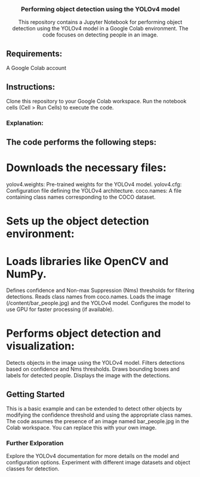<a name="readme-top"></a>
<!-- PROJECT LOGO -->
<br />
<div align="center">

<h3 align="center">Performing object detection using the YOLOv4 model</h3>

  <p align="center">
    This repository contains a Jupyter Notebook for performing object detection using the YOLOv4 model in a Google Colab environment. The code focuses on detecting people in an image.
    <br />
  </p>
</div>



<!-- ABOUT THE PROJECT -->
## Requirements:

A Google Colab account

## Instructions:

Clone this repository to your Google Colab workspace.
Run the notebook cells (Cell > Run Cells) to execute the code.

### Explanation:

## The code performs the following steps:

# Downloads the necessary files:
yolov4.weights: Pre-trained weights for the YOLOv4 model.
yolov4.cfg: Configuration file defining the YOLOv4 architecture.
coco.names: A file containing class names corresponding to the COCO dataset.
# Sets up the object detection environment:
# Loads libraries like OpenCV and NumPy.
Defines confidence and Non-max Suppression (Nms) thresholds for filtering detections.
Reads class names from coco.names.
Loads the image (/content/bar_people.jpg) and the YOLOv4 model.
Configures the model to use GPU for faster processing (if available).
# Performs object detection and visualization:
Detects objects in the image using the YOLOv4 model.
Filters detections based on confidence and Nms thresholds.
Draws bounding boxes and labels for detected people.
Displays the image with the detections.


## Getting Started

This is a basic example and can be extended to detect other objects by modifying the confidence threshold and using the appropriate class names.
The code assumes the presence of an image named bar_people.jpg in the Colab workspace. You can replace this with your own image.

### Further Exlporation

Explore the YOLOv4 documentation for more details on the model and configuration options.
Experiment with different image datasets and object classes for detection.
